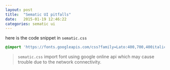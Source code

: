 ```yaml
---
layout: post
title:  "Sematic UI pitfalls"
date:   2015-01-19 12:46:22
categories: sematic ui
---
```


here is the code snippet in `sematic.css`

```css
@import 'https://fonts.googleapis.com/css?family=Lato:400,700,400italic,700italic&subset=latin';
```

> `sematic.css` import font using google online api which may cause trouble due to the network connectivity.